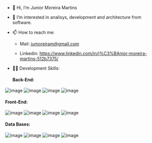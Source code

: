 - 👋 Hi, I’m Junior Moreira Martins
- 👀 I’m interested in analisys, development and architecture from software.
- 📫 How to reach me: 

     - Mail: jumoreiram@gmail.com
  
     - Linkedin: https://www.linkedin.com/in/j%C3%BAnior-moreira-martins-512b7375/
  
 - 👨‍💻 Development Skills:
 
    #### Back-End:
      
![image](https://user-images.githubusercontent.com/8320781/146645202-b782a11e-8f55-4cd4-a065-6183846c1842.png)
![image](https://user-images.githubusercontent.com/8320781/146645293-ba51fc02-6dd9-4a63-b78f-353365b80d77.png)
![image](https://user-images.githubusercontent.com/8320781/146645347-1ea9edab-abba-4206-901b-e419cb688b6d.png)
![image](https://user-images.githubusercontent.com/8320781/146645450-47ac954a-1120-4121-b6bd-22ad021dfbc8.png)

   #### Front-End:

![image](https://user-images.githubusercontent.com/8320781/146645618-4a4e8866-8364-43e8-9440-c969b43061d4.png)
![image](https://user-images.githubusercontent.com/8320781/146645689-823a6ad7-a032-43c2-a637-b64f4aac0d28.png)
![image](https://user-images.githubusercontent.com/8320781/146645753-8a6b6737-8c05-4d6d-b2f5-ae4742a6b9ef.png)
![image](https://user-images.githubusercontent.com/8320781/146645943-36393d61-a9f7-4ed0-af61-81232c52cc63.png)

   #### Data Bases:
![image](https://user-images.githubusercontent.com/8320781/146647116-7359ea91-798a-4ad1-9c6a-005e9e01be2d.png)
![image](https://user-images.githubusercontent.com/8320781/146646942-6e92a8c2-44a1-4cee-829f-674d1823b5be.png)
![image](https://user-images.githubusercontent.com/8320781/146646996-837f704e-e74b-41bf-a5f1-512e8cc5a2b3.png)
![image](https://user-images.githubusercontent.com/8320781/146647023-ba3c05d1-0126-4552-ba63-58f86774b4ff.png)
